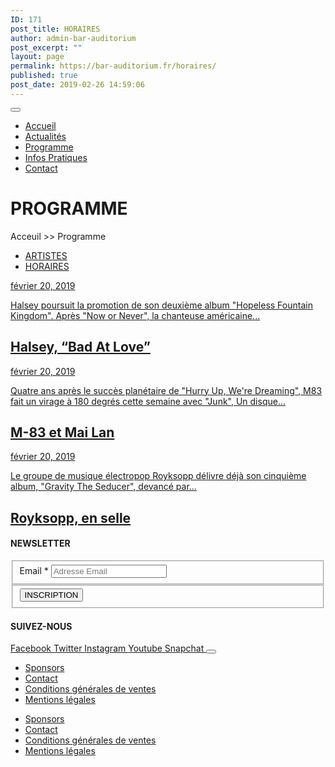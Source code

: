 ```yaml
---
ID: 171
post_title: HORAIRES
author: admin-bar-auditorium
post_excerpt: ""
layout: page
permalink: https://bar-auditorium.fr/horaires/
published: true
post_date: 2019-02-26 14:59:06
---
```

<button id="elementor-menu-toggle"></button>
<nav itemtype="http://schema.org/SiteNavigationElement" itemscope="itemscope" id="elementor-navigation" role="navigation" aria-label="Elementor Menu">
<ul id="elementor-navmenu">
 	<li><a href="https://bar-auditorium.fr/">Accueil</a></li>
 	<li><a href="https://bar-auditorium.fr/actualites/">Actualités</a></li>
 	<li><a href="https://bar-auditorium.fr/programmes/artistes/">Programme</a></li>
 	<li><a href="https://bar-auditorium.fr/infos-pratiques/">Infos Pratiques</a></li>
 	<li><a href="https://bar-auditorium.fr/contact/">Contact</a></li>
</ul>
</nav>
<h1>PROGRAMME</h1>
Acceuil &gt;&gt; Programme

<nav itemtype="http://schema.org/SiteNavigationElement" itemscope="itemscope" id="cbp-hsmenu-wrapper">
<ul id="mega-menu">
 	<li><a href="https://bar-auditorium.fr/programmes/artistes/">ARTISTES</a></li>
 	<li><a href="https://bar-auditorium.fr/programmes/horaires/">HORAIRES</a></li>
</ul>
</nav>
<article>
            <a href="https://bar-auditorium.fr/halsey-bad-at-love/" title="Halsey, “Bad At Love”">
<time datetime="février 20, 2019">février 20, 2019</time>

Halsey poursuit la promotion de son deuxième album "Hopeless Fountain Kingdom". Après "Now or Never", la chanteuse américaine...
<h2>Halsey, “Bad At Love”</h2>
</a><a href="https://bar-auditorium.fr/halsey-bad-at-love/" title="Halsey, “Bad At Love”">                            </a>
</article>
<article>
            <a href="https://bar-auditorium.fr/m-83-et-mai-lan-prets-a-danser/" title="M-83 et Mai Lan">
<time datetime="février 20, 2019">février 20, 2019</time>

Quatre ans après le succès planétaire de "Hurry Up, We're Dreaming", M83 fait un virage à 180 degrés cette semaine avec "Junk", Un disque...
<h2>M-83 et Mai Lan</h2>
</a><a href="https://bar-auditorium.fr/m-83-et-mai-lan-prets-a-danser/" title="M-83 et Mai Lan">                            </a>
</article>
<article>
            <a href="https://bar-auditorium.fr/royksopp-en-selle/" title="Royksopp, en selle">
<time datetime="février 20, 2019">février 20, 2019</time>

Le groupe de musique électropop Royksopp délivre déjà son cinquième album, "Gravity The Seducer", devancé par...
<h2>Royksopp, en selle</h2>
</a><a href="https://bar-auditorium.fr/royksopp-en-selle/" title="Royksopp, en selle">                            </a>
</article>
<h4>NEWSLETTER</h4>
<form action="https://bar-auditorium.fr/wp-admin/admin-post.php" method="post" name="content-form-65fbfee8" id="content-form-65fbfee8"><input type="hidden" id="_wpnonce_newsletter" name="_wpnonce_newsletter" value="de4ec255ca"><input type="hidden" name="_wp_http_referer" value="/wp-admin/admin-ajax.php"><input type="hidden" name="action" value="content_form_submit"><input type="hidden" name="form-type" value="newsletter"><input type="hidden" name="form-builder" value="elementor"><input type="hidden" name="post-id" value="75"><input type="hidden" name="form-id" value="65fbfee8">
<fieldset>
            <label for="data[65fbfee8][email]">
Email *            </label>
<input type="text" name="data[65fbfee8][email]" id="data[65fbfee8][email]" required="required" placeholder="Adresse Email"></fieldset>
<fieldset>
            <button type="submit" name="submit" value="submit-newsletter-65fbfee8">
INSCRIPTION                            </button></fieldset>
</form>
<h4>SUIVEZ-NOUS</h4>
<a href="" target="_blank" rel="noopener noreferrer">
Facebook
</a>
<a href="" target="_blank" rel="noopener noreferrer">
Twitter
</a>
<a href="" target="_blank" rel="noopener noreferrer">
Instagram
</a>
<a href="" target="_blank" rel="noopener noreferrer">
Youtube
</a>
<a href="" target="_blank" rel="noopener noreferrer">
Snapchat
</a>
<button id="elementor-menu-toggle"></button>
<nav itemtype="http://schema.org/SiteNavigationElement" itemscope="itemscope" id="elementor-navigation" role="navigation" aria-label="Elementor Menu">
<ul id="elementor-navmenu">
 	<li><a href="https://bar-auditorium.fr/sponsors/">Sponsors</a></li>
 	<li><a href="https://bar-auditorium.fr/contact/">Contact</a></li>
 	<li><a href="https://bar-auditorium.fr/conditions-generales-de-ventes/">Conditions générales de ventes</a></li>
 	<li><a href="https://bar-auditorium.fr/mentions-legales/">Mentions légales</a></li>
</ul>
</nav>

<nav itemtype="http://schema.org/SiteNavigationElement" itemscope="itemscope" id="cbp-hsmenu-wrapper">
<ul id="mega-menu">
 	<li><a href="https://bar-auditorium.fr/sponsors/">Sponsors</a></li>
 	<li><a href="https://bar-auditorium.fr/contact/">Contact</a></li>
 	<li><a href="https://bar-auditorium.fr/conditions-generales-de-ventes/">Conditions générales de ventes</a></li>
 	<li><a href="https://bar-auditorium.fr/mentions-legales/">Mentions légales</a></li>
</ul>
</nav>